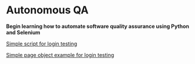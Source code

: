# Autonomous QA

**Begin learning how to automate software quality assurance using Python and Selenium**

[Simple script for login testing](testLogin.md)

[Simple page object example for login testing](testLoginPageObject.md)


